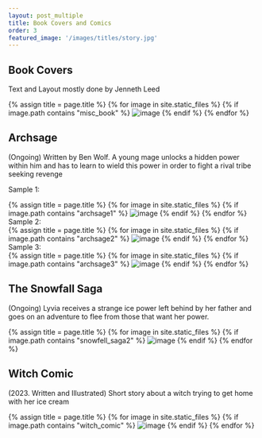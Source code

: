 ```yaml
---
layout: post_multiple
title: Book Covers and Comics
order: 3
featured_image: '/images/titles/story.jpg'
---
```


## Book Covers
Text and Layout mostly done by Jenneth Leed

<div class="gallery" data-columns="2">
		{% assign title = page.title %}
		{% for image in site.static_files %}
			{% if image.path contains "misc_book" %}
				<img src="{{ site.baseurl }}{{ image.path }}" alt="image" />
			{% endif %}
		{% endfor %}
</div>

## Archsage
(Ongoing) Written by Ben Wolf. A young mage unlocks a hidden power within him and has to learn to wield this power in order to fight a rival tribe seeking revenge 

Sample 1:
<div class="gallery" data-columns="3">
		{% assign title = page.title %}
		{% for image in site.static_files %}
			{% if image.path contains "archsage1" %}
				<img src="{{ site.baseurl }}{{ image.path }}" alt="image" />
			{% endif %}
		{% endfor %}
</div>
Sample 2:

<div class="gallery" data-columns="3">
		{% assign title = page.title %}
		{% for image in site.static_files %}
			{% if image.path contains "archsage2" %}
				<img src="{{ site.baseurl }}{{ image.path }}" alt="image" />
			{% endif %}
		{% endfor %}
</div>
Sample 3:

<div class="gallery" data-columns="3">
		{% assign title = page.title %}
		{% for image in site.static_files %}
			{% if image.path contains "archsage3" %}
				<img src="{{ site.baseurl }}{{ image.path }}" alt="image" />
			{% endif %}
		{% endfor %}
</div>

## The Snowfall Saga
(Ongoing) Lyvia receives a strange ice power left behind by her father and goes on an adventure to flee from those that want her power.


<div class="gallery" data-columns="3">
		{% assign title = page.title %}
		{% for image in site.static_files %}
			{% if image.path contains "snowfell_saga2" %}
				<img src="{{ site.baseurl }}{{ image.path }}" alt="image" />
			{% endif %}
		{% endfor %}
</div>


## Witch Comic
(2023. Written and Illustrated) Short story about a witch trying to get home with her ice cream

<div class="gallery" data-columns="2">
		{% assign title = page.title %}
		{% for image in site.static_files %}
			{% if image.path contains "witch_comic" %}
				<img src="{{ site.baseurl }}{{ image.path }}" alt="image" />
			{% endif %}
		{% endfor %}
</div>


<!-- ## Inktober 2023
(Ongoing. Written and Illustrated) [Dedicated Reader](http://snowfallsaga.com/series/inktober-2023/)

Tober goes in search of the power that lies in the great tower, but discovers something amis. It's ok though because he's built different. 

Story follows the prompts given for [Inktober 2023](https://inktober.com/rules)
<div class="gallery" data-columns="3">
		{% assign title = page.title %}
		{% for image in site.static_files %}
			{% if image.path contains "inktober_2023" %}
				<img src="{{ site.baseurl }}{{ image.path }}" alt="image" />
			{% endif %}
		{% endfor %}
</div> -->



<!-- ## Snowman Comic
(2020) Exploratory comic about a magic snowman protecting a village

<div class="gallery" data-columns="2">
		{% assign title = page.title %}
		{% for image in site.static_files %}
			{% if image.path contains "snowman_comic" %}
				<img src="{{ site.baseurl }}{{ image.path }}" alt="image" />
			{% endif %}
		{% endfor %}
</div>


## Storyboarding

(2020) A storyboard for a fight scene using Storyboard Pro

<div class="gallery" data-columns="2">
		{% assign title = page.title %}
		{% for image in site.static_files %}
			{% if image.path contains "storyboarding" %}
				<img src="{{ site.baseurl }}{{ image.path }}" alt="image" />
			{% endif %}
		{% endfor %}
</div> -->

